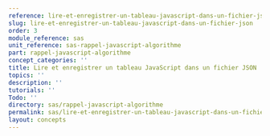 ```yaml
---
reference: lire-et-enregistrer-un-tableau-javascript-dans-un-fichier-json
slug: lire-et-enregistrer-un-tableau-javascript-dans-un-fichier-json
order: 3
module_reference: sas
unit_reference: sas-rappel-javascript-algorithme
part: rappel-javascript-algorithme
concept_categories: ''
title: Lire et enregistrer un tableau JavaScript dans un fichier JSON
topics: ''
description: ''
tutorials: ''
Todo: ''
directory: sas/rappel-javascript-algorithme
permalink: sas/lire-et-enregistrer-un-tableau-javascript-dans-un-fichier-json
layout: concepts
---
```

